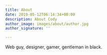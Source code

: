 ```yaml
---
title: About
date: 2019-05-12T06:14:34+00:00
description: About Cody
author_image: images/about/author.jpg
author_signature: ''

---
```

Web guy, designer, gamer, gentleman in black. 